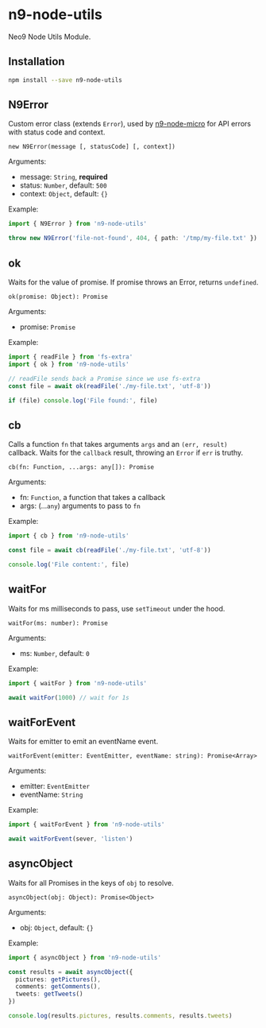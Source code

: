 # n9-node-utils

Neo9 Node Utils Module.

## Installation

```bash
npm install --save n9-node-utils
```

## N9Error

Custom error class (extends `Error`), used by [n9-node-micro](http://scm.bytefactory.fr/projects/N9NODE/repos/n9-node-micro/browse) for API errors with status code and context.

`new N9Error(message [, statusCode] [, context])`

Arguments:

- message: `String`, **required**
- status: `Number`, default: `500`
- context: `Object`, default: `{}`

Example:

```ts
import { N9Error } from 'n9-node-utils'

throw new N9Error('file-not-found', 404, { path: '/tmp/my-file.txt' })
```


## ok

Waits for the value of promise. If promise throws an Error, returns `undefined`.

`ok(promise: Object): Promise`

Arguments:

- promise: `Promise`

Example:

```ts
import { readFile } from 'fs-extra'
import { ok } from 'n9-node-utils'

// readFile sends back a Promise since we use fs-extra
const file = await ok(readFile('./my-file.txt', 'utf-8'))

if (file) console.log('File found:', file)
```

## cb

Calls a function `fn` that takes arguments `args` and an `(err, result)` callback. Waits for the `callback` result, throwing an `Error` if `err` is truthy.

`cb(fn: Function, ...args: any[]): Promise`

Arguments:

- fn: `Function`, a function that takes a callback
- args: (...`any`) arguments to pass to `fn`

Example:

```ts
import { cb } from 'n9-node-utils'

const file = await cb(readFile('./my-file.txt', 'utf-8'))

console.log('File content:', file)
```

## waitFor

Waits for ms milliseconds to pass, use `setTimeout` under the hood.

`waitFor(ms: number): Promise`

Arguments:

- ms: `Number`, default: `0`

Example:

```ts
import { waitFor } from 'n9-node-utils'

await waitFor(1000) // wait for 1s
```

## waitForEvent

Waits for emitter to emit an eventName event.

`waitForEvent(emitter: EventEmitter, eventName: string): Promise<Array>`

Arguments:

- emitter: `EventEmitter`
- eventName: `String`

Example:

```ts
import { waitForEvent } from 'n9-node-utils'

await waitForEvent(sever, 'listen')
```

## asyncObject

Waits for all Promises in the keys of `obj` to resolve.

`asyncObject(obj: Object): Promise<Object>`

Arguments:

- obj: `Object`, default: `{}`

Example:

```ts
import { asyncObject } from 'n9-node-utils'

const results = await asyncObject({
  pictures: getPictures(),
  comments: getComments(),
  tweets: getTweets()
})

console.log(results.pictures, results.comments, results.tweets)
```
